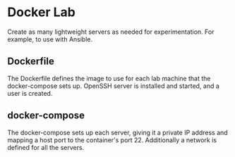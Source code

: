 # Docker Lab
Create as many lightweight servers as needed for experimentation. For example, to use with Ansible.

## Dockerfile
The Dockerfile defines the image to use for each lab machine that the docker-compose sets up.
OpenSSH server is installed and started, and a user is created.

## docker-compose
The docker-compose sets up each server, giving it a private IP address and mapping a host port to
the container's port 22. Additionally a network is defined for all the servers.
